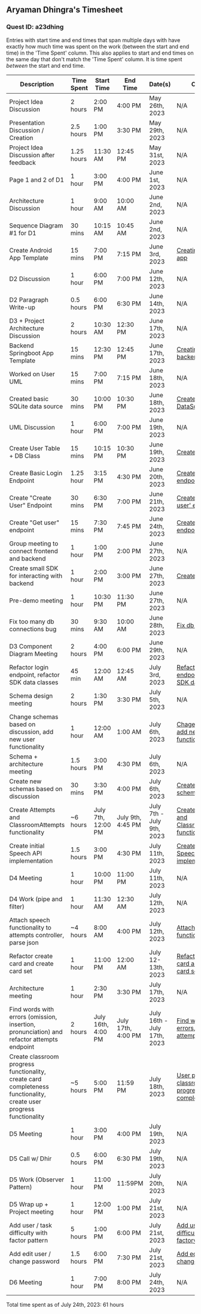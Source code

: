 ## Aryaman Dhingra's Timesheet
### Quest ID: a23dhing

Entries with start time and end times that span multiple days with have exactly how much time was spent on the work (between the start and end time) in the 'Time Spent' column. This also applies to start and end times on the same day that don't match the 'Time Spent' column. It is time spent <em>between</em> the start and end time.

| Description | Time Spent | Start Time | End Time | Date(s) | Commits |
| ----- | ----- | ----- | ----- | ----- | ----- | 
| Project Idea Discussion | 2 hours | 2:00 PM | 4:00 PM | May 26th, 2023 | N/A |
| Presentation Discussion / Creation | 2.5 hours | 1:00 PM | 3:30 PM | May 29th, 2023 | N/A |
| Project Idea Discussion after feedback | 1.25 hours | 11:30 AM | 12:45 PM | May 31st, 2023 | N/A |
| Page 1 and 2 of D1 | 1 hour | 3:00 PM | 4:00 PM | June 1st, 2023 | N/A |
| Architecture Discussion | 1 hour | 9:00 AM | 10:00 AM | June 2nd, 2023 | N/A |
| Sequence Diagram #1 for D1 | 30 mins | 10:15 AM | 10:45 AM | June 2nd, 2023 | N/A |
| Create Android App Template | 15 mins | 7:00 PM | 7:15 PM | June 3rd, 2023 | [Creating template app](https://github.com/ad-world/clarity/commit/588dff3410809337c95ed25f946832247fde76ff) |
| D2 Discussion | 1 hour | 6:00 PM | 7:00 PM | June 12th, 2023 | N/A |
| D2 Paragraph Write-up| 0.5 hours | 6:00 PM | 6:30 PM | June 14th, 2023 | N/A |
| D3 + Project Architecture Discussion | 2 hours | 10:30 AM | 12:30 PM | June 17th, 2023| N/A |
| Backend Springboot App Template | 15 mins | 12:30 PM | 12:45 PM | June 17th, 2023 | [Creating template backend](https://github.com/ad-world/clarity/commit/9201e7c11e4b8752e8ecf1d60b8c044f829c8827) |
| Worked on User UML | 15 mins | 7:00 PM | 7:15 PM | June 18th, 2023 | N/A |
| Created basic SQLite data source | 30 mins | 10:00 PM | 10:30 PM | June 18th, 2023 | [Create basic DataSource](https://github.com/ad-world/clarity/commit/b32ff5b8b618aa7c61e52f258264f28f991d725d) |
| UML Discussion | 1 hour | 6:00 PM | 7:00 PM | June 19th, 2023 | N/A |
| Create User Table + DB Class | 15 mins | 10:15 PM | 10:30 PM | June 19th, 2023 | [Create user table](https://github.com/ad-world/clarity/commit/3ad46f078f1c229123933878c471925f4951dc8b) |
| Create Basic Login Endpoint | 1.25 hour | 3:15 PM | 4:30 PM | June 20th, 2023 | [Create login endpoint](https://github.com/ad-world/clarity/commit/2548879ec41c2e8e383a42c4e5e8433b18c7daeb) |
| Create "Create User" Endpoint | 30 mins | 6:30 PM | 7:00 PM | June 21th, 2023 | [Create 'create user' endpoint](https://github.com/ad-world/clarity/commit/38c848e28e76880799acfcf554c91bd085072214) | 
| Create "Get user" endpoint | 15 mins | 7:30 PM | 7:45 PM | June 24th, 2023 | [Create 'get user' endpoint](https://github.com/ad-world/clarity/commit/9fed2accbb8af046971f8195e8d75c7c862d6089) |
| Group meeting to connect frontend and backend | 1 hour | 1:00 PM | 2:00 PM | June 27th, 2023 | N/A |
| Create small SDK for interacting with backend | 1 hour | 2:00 PM | 3:00 PM | June 27th, 2023 | [Create SDK](https://github.com/ad-world/clarity/pull/9) |
| Pre-demo meeting | 1 hour | 10:30 PM | 11:30 PM | June 27th, 2023 | N/A |
| Fix too many db connections bug | 30 mins | 9:30 AM | 10:00 AM| June 28th, 2023 | [Fix db conn](https://github.com/ad-world/clarity/pull/22/commits/52f50331477ab12e761035f55b686d1bf5f8067a) | 
| D3 Component Diagram Meeting | 2 hours | 4:00 PM | 6:00 PM | June 29th, 2023 | N/A |
| Refactor login endpoint, refactor SDK data classes | 45 min | 12:00 AM | 12:45 AM | July 3rd, 2023 | [Refactor login endpoint, refactor SDK data classses](https://github.com/ad-world/clarity/commit/6ef3563eebc4fb7043ec19a049ea85dd3d87f37e) |
| Schema design meeting | 2 hours | 1:30 PM | 3:30 PM | July 5th, 2023 | N/A |
| Change schemas based on discussion, add new user functionality | 1 hour | 12:00 AM | 1:00 AM | July 6th, 2023 | [Chage schemas, add new user functionality](https://github.com/ad-world/clarity/commit/fc3cbb8ca4a2553c3f4f9becf103858283503310) |
| Schema + architecture meeting | 1.5 hours | 3:00 PM | 4:30 PM | July 6th, 2023 | N/A |
| Create new schemas based on discussion | 30 mins | 3:30 PM | 4:00 PM | July 6th, 2023 | [Create new schemas](https://github.com/ad-world/clarity/commit/2093c00e7e9e2f2587ae1187c3ddec20eb0cba17) |
| Create Attempts and ClassroomAttempts functionality | ~6 hours | July 7th, 12:00 PM | July 9th, 4:45 PM | July 7th - July 9th, 2023| [Create Attempts and ClassroomAttempts functionality](https://github.com/ad-world/clarity/commit/e8291f5bdcb77be1d3cf642411da9eb08f6bac8d) |
| Create initial Speech API implementation | 1.5 hours | 3:00 PM | 4:30 PM | July 11th, 2023 | [Create initial Speech API implementation](https://github.com/ad-world/clarity/commit/aa5122b14f7c84c56985414cbc3005d3d8e2bae7) |
| D4 Meeting | 1 hour | 10:00 PM | 11:00 PM | July 11th, 2023 | N/A |
| D4 Work (pipe and filter) | 1 hour | 11:30 AM | 12:30 AM | July 12th, 2023 | N/A |
| Attach speech functionality to attempts controller, parse json | ~4 hours | 8:00 AM | 4:00 PM | July 12th, 2023 | [Attach speech functionality, json](https://github.com/ad-world/clarity/commit/d7d688d9ab07e0d8f312a5709f622981ef3b145a) |
| Refactor create card and create card set | 1 hour | 11:00 PM | 12:00 AM | July 12-13th, 2023 | [Refactor create card and create card set](https://github.com/ad-world/clarity/commit/64cbbae91372c0faab580681b93122dbf485675c) |
| Architecture meeting | 1 hour | 2:30 PM | 3:30 PM | July 17th, 2023 | N/A |
| Find words with errors (omission, insertion, pronunciation) and refactor attempts endpoint | 2 hours | July 16th, 4:00 PM | July 17th, 4:00 PM | July 16th - July 17th, 2023 | [Find words w/ errors, refactor attemps](https://github.com/ad-world/clarity/commit/90a8089b212eebbd385544cd1c5b7e880099efec) |
| Create classroom progress functionality, create card completeness functionality, create user progress functionality | ~5 hours | 5:00 PM | 11:59 PM | July 18th, 2023 | [User progress, classroom progress, card completeness](https://github.com/ad-world/clarity/commit/83b1531e9d42324fdfd2fc8115c71e2ad1b66e72) |
| D5 Meeting | 1 hour | 3:00 PM | 4:00 PM | July 19th, 2023 | N/A |
| D5 Call w/ Dhir | 0.5 hours | 6:00 PM | 6:30 PM | July 19th, 2023 | N/A |
| D5 Work (Observer Pattern) | 1 hour | 11:00 PM | 11:59PM | July 20th, 2023 | N/A |
| D5 Wrap up + Project meeting | 1 hour | 12:00 PM | 1:00 PM | July 21st, 2023 | N/A |
| Add user / task difficulty with factor pattern | 5 hours | 1:00 PM | 6:00 PM | July 21st, 2023 | [Add user / task difficulty with factory pattern](https://github.com/ad-world/clarity/commit/b8b894c335de8671212e63ca14e725c2b49577ee) |
| Add edit user / change password | 1.5 hours | 6:00 PM | 7:30 PM | July 21st, 2023 | [Add edit user / change password](https://github.com/ad-world/clarity/commit/bdef8618effaab8e6e1e9a4f9fc849872bb61907) |
| D6 Meeting | 1 hour | 7:00 PM | 8:00 PM | July 24th, 2023 | N/A |

Total time spent as of July 24th, 2023: 61 hours
